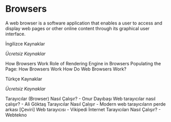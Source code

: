 # Browsers

A web browser is a software application that enables a user to access and display web pages or other online content through its graphical user interface. 

<ResourceGroupTitle>İngilizce Kaynaklar</ResourceGroupTitle>

*Ücretsiz Kaynaklar*

<BadgeLink colorScheme='yellow' badgeText='Read' href='https://www.html5rocks.com/en/tutorials/internals/howbrowserswork/'>How Browsers Work</BadgeLink>
<BadgeLink colorScheme='yellow' badgeText='Read' href='https://www.browserstack.com/guide/browser-rendering-engine'>Role of Rendering Engine in Browsers</BadgeLink>
<BadgeLink colorScheme='yellow' badgeText='Read' href='https://developer.mozilla.org/en-US/docs/Web/Performance/How_browsers_work'>Populating the Page: How Browsers Work</BadgeLink>
<BadgeLink badgeText='Watch' href='https://www.youtube.com/watch?v=WjDrMKZWCt0'>How Do Web Browsers Work?</BadgeLink>

<ResourceGroupTitle>Türkçe Kaynaklar</ResourceGroupTitle>

*Ücretsiz Kaynaklar*

<BadgeLink badgeText='Oku' href='https://medium.com/frontend-development-with-js/taray%C4%B1c%C4%B1lar-browser-nas%C4%B1l-%C3%A7al%C4%B1%C5%9F%C4%B1r-e100eda1f62c/?ref=yazilimcininyolharitasi.com'>Tarayıcılar (Browser) Nasıl Çalışır? - Onur Dayıbaşı</BadgeLink>
<BadgeLink badgeText='Oku' href='https://medium.com/sahibinden-technology/web-taray%C4%B1c%C4%B1lar-nas%C4%B1l-%C3%A7al%C4%B1%C5%9F%C4%B1r-e71c77710419/?ref=yazilimcininyolharitasi.com'>Web tarayıcılar nasıl çalışır? - Ali Göktaş</BadgeLink>
<BadgeLink badgeText='Oku' href='https://www.sonsuzdongu.com/blog/tarayicilar-nasil-calisir-modern-web-tarayicilarin-perde-arkasi-cevirisi/?ref=yazilimcininyolharitasi.com'>Tarayıcılar Nasıl Çalışır - Modern web tarayıcıların perde arkası [Çeviri]</BadgeLink>
<BadgeLink badgeText='Oku' href='https://tr.wikipedia.org/wiki/Web_taray%C4%B1c%C4%B1s%C4%B1/?ref=yazilimcininyolharitasi.com'>Web tarayıcısı - Vikipedi</BadgeLink>
<BadgeLink badgeText='Oku' href='https://www.webtekno.com/internet-tarayicilari-nasil-calisir-h94354.html?ref=yazilimcininyolharitasi.com'>İnternet Tarayıcıları Nasıl Çalışır? - Webtekno</BadgeLink>
